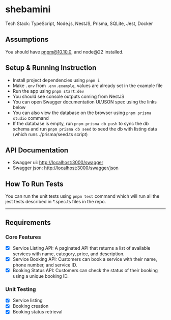 # shebamini

Tech Stack: TypeScript, Node.js, NestJS, Prisma, SQLite, Jest, Docker

## Assumptions

You should have pnpm@10.10.0, and node@22 installed.

## Setup & Running Instruction

- Install project dependencies using `pnpm i`
- Make `.env` from `.env.example`, values are already set in the example file
- Run the app using `pnpm start:dev`
- You should see console outputs coming from NestJS
- You can open Swagger documentation UI/JSON spec using the links below
- You can also view the database on the browser using `pnpm prisma studio` command
- If the database is empty, run `pnpm prisma db push` to sync the db schema and run `pnpm prisma db seed` to seed the db with listing data (which runs ./prisma/seed.ts script)

## API Documentation

- Swagger ui: [http://localhost:3000/swagger](http://localhost:3000/swagger)
- Swagger json: [http://localhost:3000/swagger/json](http://localhost:3000/swagger/json)

## How To Run Tests

You can run the unit tests using `pnpm test` command which will run all the jest tests described in \*.spec.ts files in the repo.

---

## Requirements

### Core Features

- [x] Service Listing API: A paginated API that returns a list of available services with name, category, price, and description.
- [x] Service Booking API: Customers can book a service with their name, phone number, and service ID.
- [x] Booking Status API: Customers can check the status of their booking using a unique booking ID.

### Unit Testing

- [x] Service listing
- [x] Booking creation
- [x] Booking status retrieval
